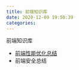 ```yaml
---
title: 前端知识库
date: 2020-12-09 19:50:39
categories:
---
```


前端知识库

- [前端性能优化总结](/2020/12/10/前端性能优化总结/)
- 前端安全总结


